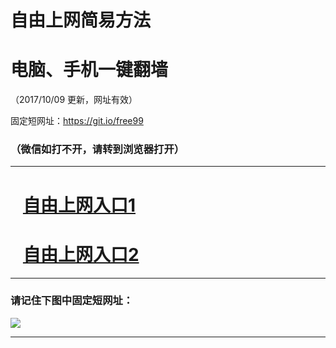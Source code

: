 ﻿# 自由上网简易方法

# 电脑、手机一键翻墙

（2017/10/09 更新，网址有效）

固定短网址：https://git.io/free99

### （微信如打不开，请转到浏览器打开）


***





# &nbsp;&nbsp; <a href="http://ft61928768.fwq-tz-1001.info/fwqtz01.html?t=100900122369 " target="_blank">自由上网入口1</a>
# &nbsp;&nbsp; <a href="http://ft2196418386.fwq-tz-1002.info/fwqtz02.html?t=100900111755 " target="_blank">自由上网入口2</a>
***

### 请记住下图中固定短网址：

<img src="https://s3-us-west-2.amazonaws.com/fwq-1001/yjfq-20170905okok.png" /> 


***

